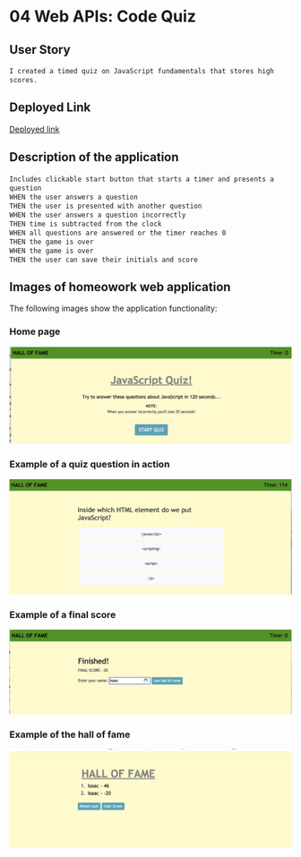 # 04 Web APIs: Code Quiz

## User Story

```
I created a timed quiz on JavaScript fundamentals that stores high scores.
```
## Deployed Link


[Deployed link](https://idallas93.github.io/Javascript-Quiz/ "Javascript Quiz")


## Description of the application

```
Includes clickable start button that starts a timer and presents a question
WHEN the user answers a question
THEN the user is presented with another question
WHEN the user answers a question incorrectly
THEN time is subtracted from the clock
WHEN all questions are answered or the timer reaches 0
THEN the game is over
WHEN the game is over
THEN the user can save their initials and score
```


## Images of homeowork web application

The following images show the application functionality:
### Home page
![home page](./Assets/StartQuiz.png)
### Example of a quiz question in action
![Question Example](./Assets/QuizQuestion.png)
### Example of a final score
![Final Score Example](./Assets/Finished.png)
### Example of the hall of fame 
![Hall of Fame](./Assets/HallofFame.png)



